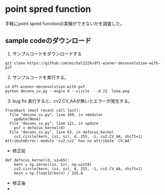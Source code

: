 # point spred function
手軽にpoint spred functionの実験ができないかを調査した。

## sample codeのダウンロード
1. サンプルコードをダウンロードする
```
git clone https://github.com/michal2229/dft-wiener-deconvolution-with-psf
```

2. サンプルコードを実行する。
```
cd dft-wiener-deconvolution-with-psf
python deconv_cv.py --angle 0 --circle  --d 22  lena.png
```

3. bug fix
実行すると、cv2.CV_AAが無いとエラーが発生する。
```
Traceback (most recent call last):
  File "deconv_cv.py", line 169, in <module>
    update(None)
  File "deconv_cv.py", line 121, in update
    psf = defocus_kernel(d)
  File "deconv_cv.py", line 63, in defocus_kernel
    cv2.circle(kern, (sz, sz), d, 255, -1, cv2.CV_AA, shift=1)
AttributeError: module 'cv2.cv2' has no attribute 'CV_AA'
```
- 修正前
```
def defocus_kernel(d, sz=65):
    kern = np.zeros((sz, sz), np.uint8)
    cv2.circle(kern, (sz, sz), d, 255, -1, cv2.CV_AA, shift=1)
    kern = np.float32(kern) / 255.0
```
- 修正後
- 
